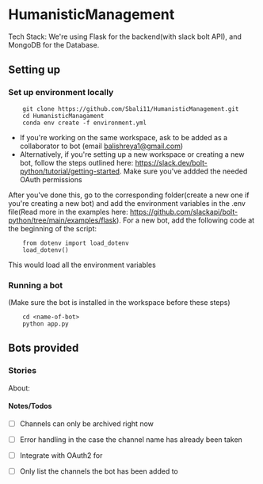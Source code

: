 # HumanisticManagement

Tech Stack:
We're using Flask for the backend(with slack bolt API), and MongoDB for the Database. 

## Setting up 

### Set up environment locally
```
    git clone https://github.com/Sbali11/HumanisticManagement.git
    cd HumanisticManagament
    conda env create -f environment.yml
```

- If you're working on the same workspace, ask to be added as a collaborator to bot (email balishreya1@gmail.com)
- Alternatively, if you're setting up a new workspace or creating a new bot, follow the steps outlined here: https://slack.dev/bolt-python/tutorial/getting-started. Make sure you've addded the needed OAuth permissions 

After you've done this, go to the corresponding folder(create a new one if you're creating a new bot) and add the environment variables in the .env file(Read more in the examples here: https://github.com/slackapi/bolt-python/tree/main/examples/flask). For a new bot, add the following code at the beginning of the script:

```
    from dotenv import load_dotenv
    load_dotenv()
```
This would load all the environment variables

### Running a bot

(Make sure the bot is installed in the workspace before these steps)

```
    cd <name-of-bot>
    python app.py
```


## Bots provided

### Stories
About: 


#### Notes/Todos
- [ ] Channels can only be archived right now
- [ ] Error handling in the case the channel name has already been taken
- [ ] Integrate with OAuth2 for 
- [ ] Only list the channels the bot has been added to




